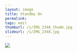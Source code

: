 ```yaml
---
layout: image
title: Standby On
permalink: 
tags: emil
thumburl: /i/IMG_2348_thumb.jpg
slideurl: /i/IMG_2348.jpg 
---
```

![]({{site.url}}/i/IMG_2348.jpg)


